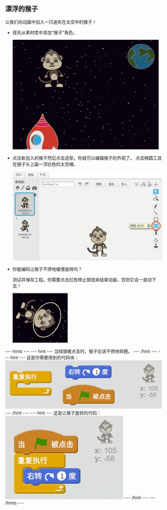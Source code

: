 ## 漂浮的猴子

让我们向动画中加入一只迷失在太空中的猴子！

+ 首先从素材库中添加“猴子”角色。
    
    ![添加猴子角色](images/space-monkey-sprite.png)

+ 点击新加入的猴子然后点击造型，你就可以编辑猴子的外观了。 点击椭圆工具在猴子头上画一顶白色的太空帽。
    
    ![猴子太空帽](images/space-monkey-edit.png)

+ 你能编码让猴子不停地缓慢旋转吗？
    
    测试并保存工程。你需要点击红色停止按钮来结束动画，否则它会一直动下去！
    
    ![旋转猴子代码](images/space-spin-test.png)

--- hints --- --- hint --- 当绿旗被点击时，猴子应该不停地转圈。 --- /hint --- --- hint --- 这是你需要用到的代码块： ![Blocks for a spinning monkey](images/space-spin-blocks.png) --- /hint --- --- hint --- 这是让猴子旋转的代码： ![Code for a spinning monkey](images/space-spin-code.png) --- /hint --- --- /hints ---